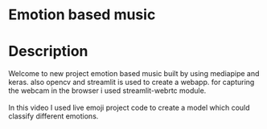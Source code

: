 <h1>Emotion based music</h1>

<h1>Description</h1>
Welcome to new project emotion based music built by using mediapipe and keras. also opencv and streamlit is used to create a webapp. for capturing the webcam in the browser i used streamlit-webrtc module.
<br><br>
In this video I used live emoji project code to create a model which could classify different emotions.
